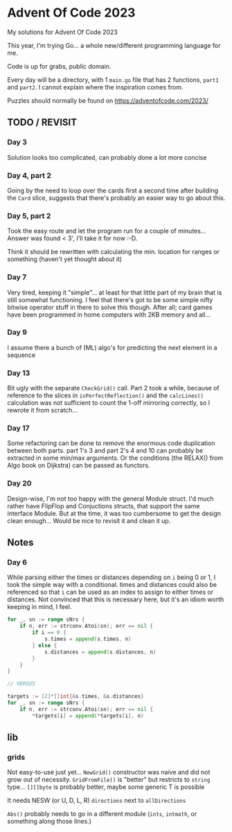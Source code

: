 # Advent Of Code 2023
My solutions for Advent Of Code 2023

This year, I'm trying Go... a whole new/different programming language for me.

Code is up for grabs, public domain.

Every day will be a directory, with 1 `main.go` file that has 2 functions, `part1` and `part2`.
I cannot explain where the inspiration comes from.

Puzzles should normally be found on https://adventofcode.com/2023/


## TODO / REVISIT

### Day 3
Solution looks too complicated, can probably done a lot more concise

### Day 4, part 2
Going by the need to loop over the cards first a second time after building the `Card` slice, suggests that there's probably an easier way to go about this.

### Day 5, part 2
Took the easy route and let the program run for a couple of minutes... Answer was found < 3', I'll take it for now :-D.

Think it should be rewritten with calculating the min. location for ranges or something (haven't yet thought about it)

### Day 7
Very tired, keeping it "simple"... at least for that little part of my brain that is still somewhat functioning.
I feel that there's got to be some simple nifty bitwise operator stuff in there to solve this though.
After all; card games have been programmed in home computers with 2KB memory and all...

### Day 9
I assume there a bunch of (ML) algo's for predicting the next element in a sequence

### Day 13
Bit ugly with the separate `CheckGrid()` call.
Part 2 took a while, because of reference to the slices in `isPerfectReflection()` and the `calcLines()` calculation was not sufficient to count the 1-off mirroring correctly, so I rewrote it from scratch...

### Day 17
Some refactoring can be done to remove the enormous code duplication between both parts.
part 1's 3 and part 2's 4 and 10 can probably be extracted in some min/max arguments.
Or the conditions (the RELAX() from Algo book on Dijkstra) can be passed as functors.

### Day 20
Design-wise, I'm not too happy with the general Module struct.
I'd much rather have FlipFlop and Conjuctions structs, that support the same interface Module.
But at the time, it was too cumbersome to get the design clean enough... 
Would be nice to revisit it and clean it up.

## Notes

### Day 6
While parsing either the times or distances depending on `i` being 0 or 1, I took the simple way with a conditional.
times and distances could also be referenced so that `i` can be used as an index to assign to either times or distances.
Not convinced that this is necessary here, but it's an idiom worth keeping in mind, I feel.
```Go
for _, sn := range sNrs {
    if n, err := strconv.Atoi(sn); err == nil {
        if i == 0 {
            s.times = append(s.times, n)
        } else {
            s.distances = append(s.distances, n)
        }
    }
}

// VERSUS

targets := [2]*[]int{&s.times, &s.distances}
for _, sn := range sNrs {
    if n, err := strconv.Atoi(sn); err == nil {
        *targets[i] = append(*targets[i], n)
```

## lib

### grids
Not easy-to-use just yet...
`NewGrid()` constructor was naive and did not grow out of necessity.
`GridFromFile()` is "better" but restricts to `string` type...
`[][]byte` is probably better, maybe some generic T is possible

It needs NESW (or U, D, L, R) `directions` next to `allDirections`

`Abs()` probably needs to go in a different module (`ints`, `intmath`, or something along those lines.)

